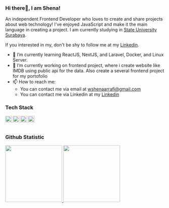 ### Hi there👋, I am Shena!

An independent Frontend Developer who loves to create and share projects about web technology! I've enjoyed JavaScript and make it the main language in creating a project. I am currently studying in [State University Surabaya](https://www.unesa.ac.id/).<br>

If you interested in my, don't be shy to follow me at my [Linkedin](www.linkedin.com/in/wisnu-shena-arrafi-866226251).<br>

- 🌱 I’m currently learning ReactJS, NextJS, and Laravel, Docker, and Linux Server.
- 🔭 I’m currently working on frontend project, where i create website like IMDB using public api for the data. Also create a several frontend project for my portofolio
- 📫 How to reach me:
  - You can contact me via email at wshenaarrafi@gmail.com
  - You can contact me via Linkedin at my [Linkedin](www.linkedin.com/in/wisnu-shena-arrafi-866226251)

### Tech Stack
  <a href="#"><img align="left" alt="JavaScript" title="JavaScript" width="21px" src="https://upload.wikimedia.org/wikipedia/commons/9/99/Unofficial_JavaScript_logo_2.svg" /></a>
  <a href="https://nodejs.org/"><img align="left" alt="NodeJS" title="NodeJS" width="21px" src="https://seeklogo.com/images/N/nodejs-logo-FBE122E377-seeklogo.com.png" /></a>
  <a href="https://reactjs.org/"><img align="left" alt="React" title="React" width="21px" src="https://cdn.worldvectorlogo.com/logos/react-2.svg" /></a>
  <a href="https://nextjs.org/"><img align="left" alt="Next" title="Next (React SSR Framework)" width="21px" src="https://iconape.com/wp-content/files/gm/82643/svg/next-js.svg" /></a>
  <br>
  <br>

### Github Statistic
<p align="left">
<a href="https://github.com/penuliscode">
  <img height="180em" src="https://github-readme-stats-eight-theta.vercel.app/api?username=wshena&show_icons=true&theme=algolia&include_all_commits=true&count_private=true"/>
  <img height="180em" src="https://github-readme-stats-eight-theta.vercel.app/api/top-langs/?username=wshena&layout=compact&theme=algolia"/>
</a>
</p>

<!--
- 🤔 I’m looking for help with ...
- 💬 Ask me about ...
- 😄 Pronouns: He
- ⚡ Fun fact: ...
-->
